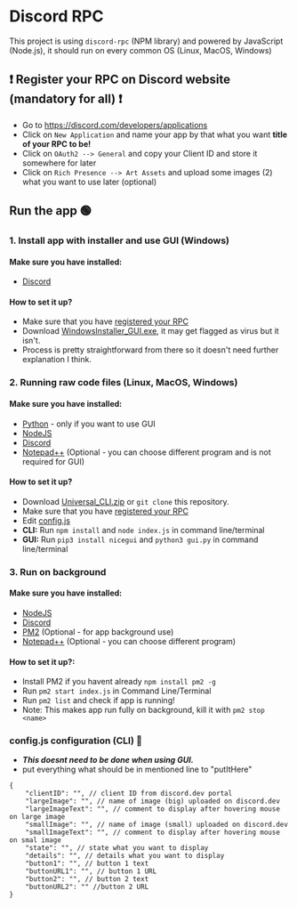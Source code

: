 # Discord RPC
This project is using `discord-rpc` (NPM library) and powered by JavaScript (Node.js), it should  run on every common OS (Linux, MacOS, Windows)

## ❗ Register your RPC on Discord website (mandatory for all) ❗
 - Go to https://discord.com/developers/applications
 - Click on `New Application` and name your app by that what you want **title of your RPC to be!**
 - Click on `OAuth2 --> General` and copy your Client ID and store it somewhere for later
 - Click on `Rich Presence --> Art Assets` and upload some images (2) what you want to use later (optional)

## Run the app 🟢

### 1. Install app with installer and use GUI (Windows) 

#### Make sure you have installed:
- [Discord](https://discord.com)

#### How to set it up?
 - Make sure that you have [registered your RPC](https://github.com/matejmajny/Discord-RPC/edit/main/README.md#register-your-rpc-on-discord-website-mandatory-for-all)
 - Download [WindowsInstaller_GUI.exe](https://github.com/matejmajny/Discord-RPC/releases/latest), it may get flagged as virus but it isn't.
 - Process is pretty straightforward from there so it doesn't need further explanation I think.


### 2. Running raw code files (Linux, MacOS, Windows)

#### Make sure you have installed:
- [Python](https.//python.org) - only if you want to use GUI
- [NodeJS](https://nodejs.org)
- [Discord](https://discord.com)
- [Notepad++](https://notepad-plus-plus.org/downloads/) (Optional - you can choose different program and is not required for GUI)

#### How to set it up?
 - Download [Universal_CLI.zip](https://github.com/matejmajny/Discord-RPC/releases/latest) or `git clone` this repository.
 - Make sure that you have [registered your RPC](https://github.com/matejmajny/Discord-RPC/edit/main/README.md#register-your-rpc-on-discord-website-mandatory-for-all)
 - Edit [config.js](https://github.com/matejmajny/Discord-RPC/edit/main/README.md#configjs-configuration)
 - **CLI:** Run `npm install` and `node index.js` in command line/terminal
 - **GUI:** Run `pip3 install nicegui` and `python3 gui.py` in command line/terminal
 

### 3. Run on background

#### Make sure you have installed:
- [NodeJS](https://nodejs.org)
- [Discord](https://discord.com)
- [PM2](https://pm2.keymetrics.io/) (Optional - for app background use)
- [Notepad++](https://notepad-plus-plus.org/downloads/) (Optional - you can choose different program)

#### How to set it up?:
- Install PM2 if you havent already `npm install pm2 -g`
- Run `pm2 start index.js` in Command Line/Terminal
- Run `pm2 list` and check if app is running!
- Note: This makes app run fully on background, kill it with `pm2 stop <name>`


### config.js configuration (CLI) 🔧
- ***This doesnt need to be done when using GUI.***
- put everything what should be in mentioned line to "putItHere"
```
{
    "clientID": "", // client ID from discord.dev portal
    "largeImage": "", // name of image (big) uploaded on discord.dev
    "largeImageText": "", // comment to display after hovering mouse on large image
    "smallImage": "", // name of image (small) uploaded on discord.dev
    "smallImageText": "", // comment to display after hovering mouse on smal image
    "state": "", // state what you want to display
    "details": "", // details what you want to display
    "button1": "", // button 1 text
    "buttonURL1": "", // button 1 URL
    "button2": "", // button 2 text
    "buttonURL2": "" //button 2 URL
}
```
